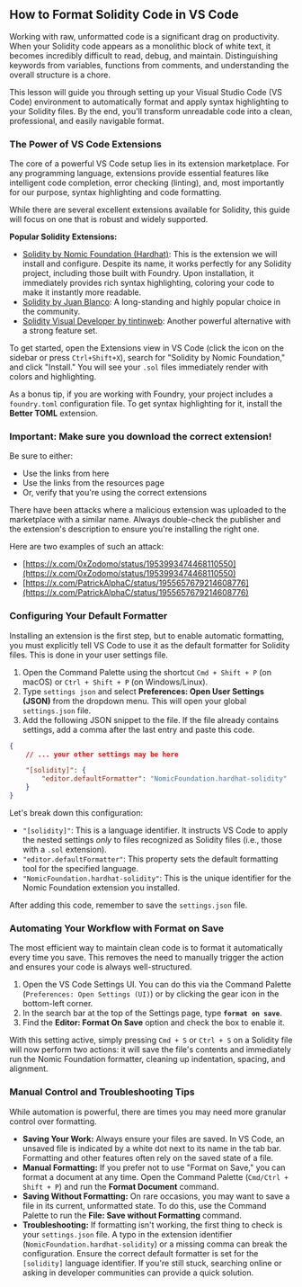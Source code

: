 ## How to Format Solidity Code in VS Code

Working with raw, unformatted code is a significant drag on productivity. When your Solidity code appears as a monolithic block of white text, it becomes incredibly difficult to read, debug, and maintain. Distinguishing keywords from variables, functions from comments, and understanding the overall structure is a chore.

This lesson will guide you through setting up your Visual Studio Code (VS Code) environment to automatically format and apply syntax highlighting to your Solidity files. By the end, you'll transform unreadable code into a clean, professional, and easily navigable format.

### The Power of VS Code Extensions

The core of a powerful VS Code setup lies in its extension marketplace. For any programming language, extensions provide essential features like intelligent code completion, error checking (linting), and, most importantly for our purpose, syntax highlighting and code formatting.

While there are several excellent extensions available for Solidity, this guide will focus on one that is robust and widely supported.

**Popular Solidity Extensions:**

*   [Solidity by Nomic Foundation (Hardhat)](https://marketplace.visualstudio.com/items?itemName=NomicFoundation.hardhat-solidity): This is the extension we will install and configure. Despite its name, it works perfectly for any Solidity project, including those built with Foundry. Upon installation, it immediately provides rich syntax highlighting, coloring your code to make it instantly more readable.
*   [Solidity by Juan Blanco](https://marketplace.visualstudio.com/items?itemName=JuanBlanco.solidity): A long-standing and highly popular choice in the community.
*   [Solidity Visual Developer by tintinweb](https://marketplace.visualstudio.com/items?itemName=tintinweb.solidity-visual-auditor): Another powerful alternative with a strong feature set.

To get started, open the Extensions view in VS Code (click the icon on the sidebar or press `Ctrl+Shift+X`), search for "Solidity by Nomic Foundation," and click "Install." You will see your `.sol` files immediately render with colors and highlighting.

As a bonus tip, if you are working with Foundry, your project includes a `foundry.toml` configuration file. To get syntax highlighting for it, install the **Better TOML** extension.

### Important: Make sure you download the correct extension!

Be sure to either:
- Use the links from here
- Use the links from the resources page
- Or, verify that you're using the correct extensions

There have been attacks where a malicious extension was uploaded to the marketplace with a similar name. Always double-check the publisher and the extension's description to ensure you're installing the right one.

Here are two examples of such an attack:
- [https://x.com/0xZodomo/status/1953993474468110550](https://x.com/0xZodomo/status/1953993474468110550)
- [https://x.com/PatrickAlphaC/status/1955657679214608776](https://x.com/PatrickAlphaC/status/1955657679214608776)

### Configuring Your Default Formatter

Installing an extension is the first step, but to enable automatic formatting, you must explicitly tell VS Code to use it as the default formatter for Solidity files. This is done in your user settings file.

1.  Open the Command Palette using the shortcut `Cmd + Shift + P` (on macOS) or `Ctrl + Shift + P` (on Windows/Linux).
2.  Type `settings json` and select **Preferences: Open User Settings (JSON)** from the dropdown menu. This will open your global `settings.json` file.
3.  Add the following JSON snippet to the file. If the file already contains settings, add a comma after the last entry and paste this code.

```json
{
    // ... your other settings may be here

    "[solidity]": {
        "editor.defaultFormatter": "NomicFoundation.hardhat-solidity"
    }
}
```

Let's break down this configuration:

*   `"[solidity]"`: This is a language identifier. It instructs VS Code to apply the nested settings *only* to files recognized as Solidity files (i.e., those with a `.sol` extension).
*   `"editor.defaultFormatter"`: This property sets the default formatting tool for the specified language.
*   `"NomicFoundation.hardhat-solidity"`: This is the unique identifier for the Nomic Foundation extension you installed.

After adding this code, remember to save the `settings.json` file.

### Automating Your Workflow with Format on Save

The most efficient way to maintain clean code is to format it automatically every time you save. This removes the need to manually trigger the action and ensures your code is always well-structured.

1.  Open the VS Code Settings UI. You can do this via the Command Palette (`Preferences: Open Settings (UI)`) or by clicking the gear icon in the bottom-left corner.
2.  In the search bar at the top of the Settings page, type **`format on save`**.
3.  Find the **Editor: Format On Save** option and check the box to enable it.

With this setting active, simply pressing `Cmd + S` or `Ctrl + S` on a Solidity file will now perform two actions: it will save the file's contents and immediately run the Nomic Foundation formatter, cleaning up indentation, spacing, and alignment.

### Manual Control and Troubleshooting Tips

While automation is powerful, there are times you may need more granular control over formatting.

*   **Saving Your Work:** Always ensure your files are saved. In VS Code, an unsaved file is indicated by a white dot next to its name in the tab bar. Formatting and other features often rely on the saved state of a file.
*   **Manual Formatting:** If you prefer not to use "Format on Save," you can format a document at any time. Open the Command Palette (`Cmd/Ctrl + Shift + P`) and run the **Format Document** command.
*   **Saving Without Formatting:** On rare occasions, you may want to save a file in its current, unformatted state. To do this, use the Command Palette to run the **File: Save without Formatting** command.
*   **Troubleshooting:** If formatting isn't working, the first thing to check is your `settings.json` file. A typo in the extension identifier (`NomicFoundation.hardhat-solidity`) or a missing comma can break the configuration. Ensure the correct default formatter is set for the `[solidity]` language identifier. If you're still stuck, searching online or asking in developer communities can provide a quick solution.